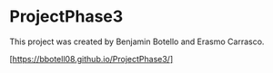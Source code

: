 # ProjectPhase3
This project was created by Benjamin Botello and Erasmo Carrasco.

[https://bbotell08.github.io/ProjectPhase3/]
